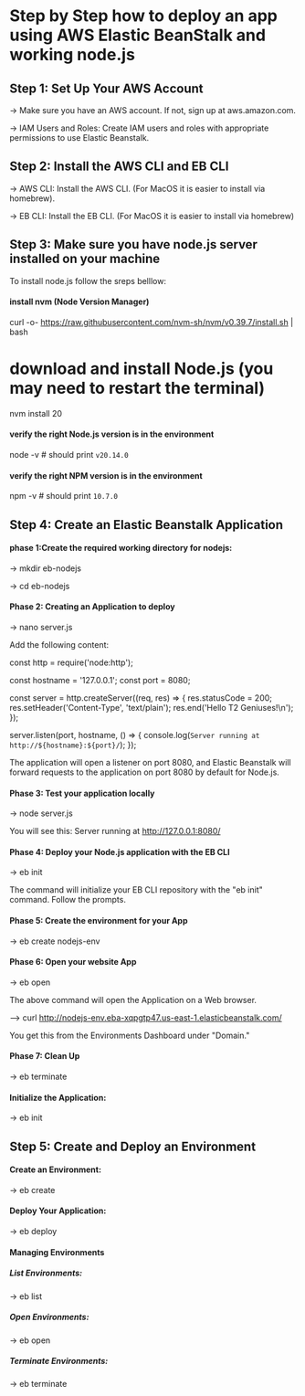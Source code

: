 # Step by Step how to deploy an app using AWS Elastic BeanStalk and working node.js

## Step 1: Set Up Your AWS Account

-> Make sure you  have an AWS account. If not, sign up at aws.amazon.com.

-> IAM Users and Roles: Create IAM users and roles with appropriate permissions to use Elastic Beanstalk.

## Step 2: Install the AWS CLI and EB CLI

-> AWS CLI: Install the AWS CLI. (For MacOS it is easier to install via homebrew).

-> EB CLI: Install the EB CLI. (For MacOS it is easier to install via homebrew)

## Step 3: Make sure you have node.js server installed on your machine

To install node.js follow the sreps belllow: 

#### install nvm (Node Version Manager)

curl -o- https://raw.githubusercontent.com/nvm-sh/nvm/v0.39.7/install.sh | bash

# download and install Node.js (you may need to restart the terminal)

nvm install 20

#### verify the right Node.js version is in the environment

node -v # should print `v20.14.0`

#### verify the right NPM version is in the environment

npm -v # should print `10.7.0`

## Step 4: Create an Elastic Beanstalk Application

#### phase 1:Create the required working directory for nodejs:

-> mkdir eb-nodejs

-> cd eb-nodejs

#### Phase 2: Creating an Application to deploy

-> nano server.js

Add the following content:

const http = require('node:http');

const hostname = '127.0.0.1';
const port = 8080;

const server = http.createServer((req, res) => {
  res.statusCode = 200;
  res.setHeader('Content-Type', 'text/plain');
  res.end('Hello T2 Geniuses!\n');
});

server.listen(port, hostname, () => {
  console.log(`Server running at http://${hostname}:${port}/`);
});
  
The application will open a listener on port 8080, and Elastic Beanstalk will forward requests to the application on port 8080 by default for Node.js.

#### Phase 3: Test your application locally

-> node server.js

You will see this: Server running at http://127.0.0.1:8080/

#### Phase 4: Deploy your Node.js application with the EB CLI

-> eb init

The command will initialize your EB CLI repository with the "eb init" command. Follow the prompts.

#### Phase 5: Create the environment for your App

-> eb create nodejs-env

#### Phase 6: Open your website App

-> eb open

 The above command will open the Application on a Web browser. 
 
--> curl http://nodejs-env.eba-xqpgtp47.us-east-1.elasticbeanstalk.com/

 You get this from the Environments Dashboard under "Domain."
 
#### Phase 7: Clean Up

-> eb terminate

#### Initialize the Application:

-> eb init

## Step 5: Create and Deploy an Environment

#### Create an Environment:

-> eb create

#### Deploy Your Application:

-> eb deploy

#### Managing Environments

##### List Environments:

-> eb list

##### Open Environments:
-> eb open

##### Terminate Environments:
-> eb terminate
